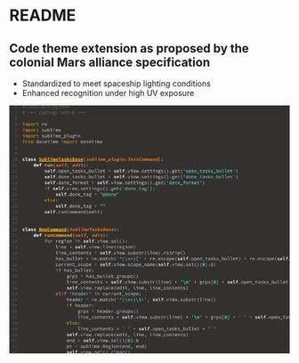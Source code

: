 # README
## Code theme extension as proposed by the colonial Mars alliance specification 

* Standardized to meet spaceship lighting conditions
* Enhanced recognition under high UV exposure


![screenshot](screenshot.png)